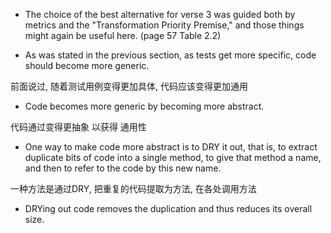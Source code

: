 + The choice of the best alternative for verse 3 was guided both by metrics and the "Transformation Priority Premise," and those things might again be useful here.
(page 57 Table 2.2)

+ As was stated in the previous section, as tests get more specific, code should become more generic.

前面说过, 随着测试用例变得更加具体, 代码应该变得更加通用

+ Code becomes more generic by becoming more abstract.

代码通过变得更抽象 以获得 通用性

+ One way to make code more abstract is to DRY it out, that is, to extract duplicate bits of code into a single method, to give that method a name, and then to refer to the code by this new name.

一种方法是通过DRY, 把重复的代码提取为方法, 在各处调用方法

+ DRYing out code removes the duplication and thus reduces its overall size.


